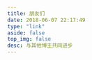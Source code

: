 ```yaml
---
title: 朋友们
date: 2018-06-07 22:17:49
type: "link"
aside: false
top_img: false
desc: 与其他博主共同进步
---
```

